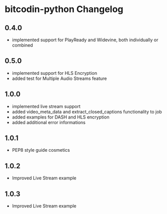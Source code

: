 # bitcodin-python Changelog

## 0.4.0
* implemented support for PlayReady and Widevine, both individually or combined

## 0.5.0
* implemented support for HLS Encryption
* added test for Multiple Audio Streams feature

## 1.0.0
* implemented live stream support
* added video_meta_data and extract_closed_captions functionality to job
* added examples for DASH and HLS encryption
* added additional error informations

## 1.0.1
* PEP8 style guide cosmetics

## 1.0.2
* Improved Live Stream example

## 1.0.3
* Improved Live Stream example